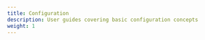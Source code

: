```yaml
---
title: Configuration
description: User guides covering basic configuration concepts
weight: 1
---
```


